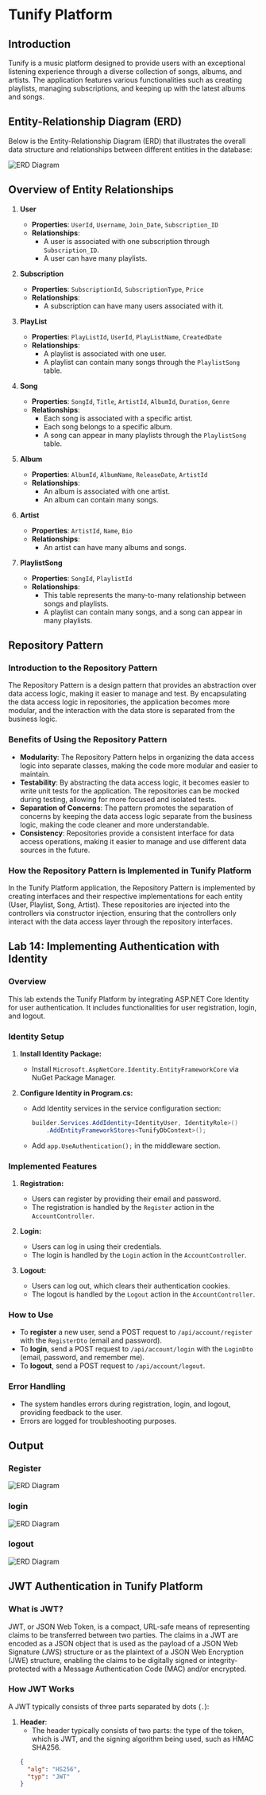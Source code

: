 # Tunify Platform

## Introduction

Tunify is a music platform designed to provide users with an exceptional listening experience through a diverse collection of songs, albums, and artists. The application features various functionalities such as creating playlists, managing subscriptions, and keeping up with the latest albums and songs.

## Entity-Relationship Diagram (ERD)

Below is the Entity-Relationship Diagram (ERD) that illustrates the overall data structure and relationships between different entities in the database:

![ERD Diagram](path_to_your_erd_image)

## Overview of Entity Relationships

1. **User**
   - **Properties**: `UserId`, `Username`, `Join_Date`, `Subscription_ID`
   - **Relationships**:
     - A user is associated with one subscription through `Subscription_ID`.
     - A user can have many playlists.

2. **Subscription**
   - **Properties**: `SubscriptionId`, `SubscriptionType`, `Price`
   - **Relationships**:
     - A subscription can have many users associated with it.

3. **PlayList**
   - **Properties**: `PlayListId`, `UserId`, `PlayListName`, `CreatedDate`
   - **Relationships**:
     - A playlist is associated with one user.
     - A playlist can contain many songs through the `PlaylistSong` table.

4. **Song**
   - **Properties**: `SongId`, `Title`, `ArtistId`, `AlbumId`, `Duration`, `Genre`
   - **Relationships**:
     - Each song is associated with a specific artist.
     - Each song belongs to a specific album.
     - A song can appear in many playlists through the `PlaylistSong` table.

5. **Album**
   - **Properties**: `AlbumId`, `AlbumName`, `ReleaseDate`, `ArtistId`
   - **Relationships**:
     - An album is associated with one artist.
     - An album can contain many songs.

6. **Artist**
   - **Properties**: `ArtistId`, `Name`, `Bio`
   - **Relationships**:
     - An artist can have many albums and songs.

7. **PlaylistSong**
   - **Properties**: `SongId`, `PlaylistId`
   - **Relationships**:
     - This table represents the many-to-many relationship between songs and playlists.
     - A playlist can contain many songs, and a song can appear in many playlists.

## Repository Pattern

### Introduction to the Repository Pattern

The Repository Pattern is a design pattern that provides an abstraction over data access logic, making it easier to manage and test. By encapsulating the data access logic in repositories, the application becomes more modular, and the interaction with the data store is separated from the business logic.

### Benefits of Using the Repository Pattern

- **Modularity**: The Repository Pattern helps in organizing the data access logic into separate classes, making the code more modular and easier to maintain.
- **Testability**: By abstracting the data access logic, it becomes easier to write unit tests for the application. The repositories can be mocked during testing, allowing for more focused and isolated tests.
- **Separation of Concerns**: The pattern promotes the separation of concerns by keeping the data access logic separate from the business logic, making the code cleaner and more understandable.
- **Consistency**: Repositories provide a consistent interface for data access operations, making it easier to manage and use different data sources in the future.

### How the Repository Pattern is Implemented in Tunify Platform

In the Tunify Platform application, the Repository Pattern is implemented by creating interfaces and their respective implementations for each entity (User, Playlist, Song, Artist). These repositories are injected into the controllers via constructor injection, ensuring that the controllers only interact with the data access layer through the repository interfaces.

## Lab 14: Implementing Authentication with Identity

### Overview

This lab extends the Tunify Platform by integrating ASP.NET Core Identity for user authentication. It includes functionalities for user registration, login, and logout.

### Identity Setup

1. **Install Identity Package:**
   - Install `Microsoft.AspNetCore.Identity.EntityFrameworkCore` via NuGet Package Manager.

2. **Configure Identity in Program.cs:**
   - Add Identity services in the service configuration section:
     ```csharp
     builder.Services.AddIdentity<IdentityUser, IdentityRole>()
         .AddEntityFrameworkStores<TunifyDbContext>();
     ```
   - Add `app.UseAuthentication();` in the middleware section.

### Implemented Features

1. **Registration:**
   - Users can register by providing their email and password.
   - The registration is handled by the `Register` action in the `AccountController`.

2. **Login:**
   - Users can log in using their credentials.
   - The login is handled by the `Login` action in the `AccountController`.

3. **Logout:**
   - Users can log out, which clears their authentication cookies.
   - The logout is handled by the `Logout` action in the `AccountController`.

### How to Use

- To **register** a new user, send a POST request to `/api/account/register` with the `RegisterDto` (email and password).
- To **login**, send a POST request to `/api/account/login` with the `LoginDto` (email, password, and remember me).
- To **logout**, send a POST request to `/api/account/logout`.

### Error Handling

- The system handles errors during registration, login, and logout, providing feedback to the user.
- Errors are logged for troubleshooting purposes.
  
## Output
### Register
![ERD Diagram](register.png)
### login
![ERD Diagram](login.png)
### logout
![ERD Diagram](logout.png)

## JWT Authentication in Tunify Platform

### What is JWT?

JWT, or JSON Web Token, is a compact, URL-safe means of representing claims to be transferred between two parties. The claims in a JWT are encoded as a JSON object that is used as the payload of a JSON Web Signature (JWS) structure or as the plaintext of a JSON Web Encryption (JWE) structure, enabling the claims to be digitally signed or integrity-protected with a Message Authentication Code (MAC) and/or encrypted.

### How JWT Works

A JWT typically consists of three parts separated by dots (`.`):

1. **Header**: 
   - The header typically consists of two parts: the type of the token, which is JWT, and the signing algorithm being used, such as HMAC SHA256.
   ```json
   {
     "alg": "HS256",
     "typ": "JWT"
   }

